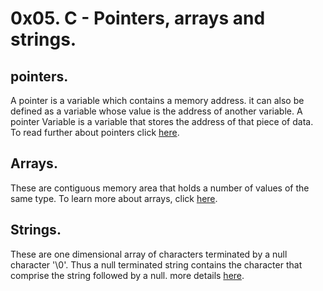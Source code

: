 # 0x05. C - Pointers, arrays and strings.
## pointers.
	
A pointer is a variable which contains a memory address. it can also be defined as a variable whose value is the address of another variable. A pointer Variable is a variable that stores the address of that piece of data.
To read further about pointers click [here](https://www.tutorialspoint.com/cprogramming/c_pointers.htm).

## Arrays.
	
These are contiguous memory area that holds a number of values of the same type. To learn more about arrays, click [here](https://www.tutorialspoint.com/cprogramming/c_arrays.htm).

## Strings.
	
These are one dimensional array of characters terminated by a null character '\0'. Thus a null terminated string contains the character that comprise the string followed by a null. more details [here](https://www.tutorialspoint.com/cprogramming/c_strings.htm).
